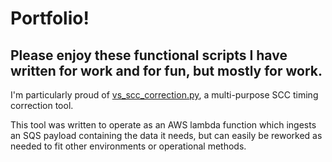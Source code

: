 # Portfolio!

## Please enjoy these functional scripts I have written for work and for fun, but mostly for work.

I'm particularly proud of [vs_scc_correction.py](https://github.com/MarkDavidSanders/portfolio/blob/main/vs_scc_correction.py), a multi-purpose SCC timing correction tool.

This tool was written to operate as an AWS lambda function which ingests an SQS payload containing the data it needs, but can easily be reworked as needed to fit other environments or operational methods.
